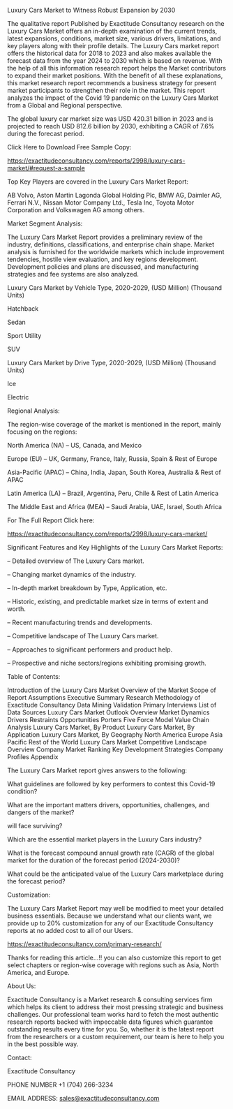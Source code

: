 Luxury Cars Market to Witness Robust Expansion by 2030

The qualitative report Published by Exactitude Consultancy research on the Luxury Cars Market offers an in-depth examination of the current trends, latest expansions, conditions, market size, various drivers, limitations, and key players along with their profile details. The Luxury Cars market report offers the historical data for 2018 to 2023 and also makes available the forecast data from the year 2024 to 2030 which is based on revenue. With the help of all this information research report helps the Market contributors to expand their market positions. With the benefit of all these explanations, this market research report recommends a business strategy for present market participants to strengthen their role in the market. This report analyzes the impact of the Covid 19 pandemic on the Luxury Cars Market from a Global and Regional perspective.

The global luxury car market size was USD 420.31 billion in 2023 and is projected to reach USD 812.6 billion by 2030, exhibiting a CAGR of 7.6% during the forecast period.

Click Here to Download Free Sample Copy:

https://exactitudeconsultancy.com/reports/2998/luxury-cars-market/#request-a-sample

Top Key Players are covered in the Luxury Cars Market Report:

AB Volvo, Aston Martin Lagonda Global Holding Plc, BMW AG, Daimler AG, Ferrari N.V., Nissan Motor Company Ltd., Tesla Inc, Toyota Motor Corporation and Volkswagen AG among others.

Market Segment Analysis:

The Luxury Cars Market Report provides a preliminary review of the industry, definitions, classifications, and enterprise chain shape. Market analysis is furnished for the worldwide markets which include improvement tendencies, hostile view evaluation, and key regions development. Development policies and plans are discussed, and manufacturing strategies and fee systems are also analyzed.

Luxury Cars Market by Vehicle Type, 2020-2029, (USD Million) (Thousand Units)

Hatchback

Sedan

Sport Utility

SUV

Luxury Cars Market by Drive Type, 2020-2029, (USD Million) (Thousand Units)

Ice

Electric

Regional Analysis:

The region-wise coverage of the market is mentioned in the report, mainly focusing on the regions:

North America (NA) – US, Canada, and Mexico

Europe (EU) – UK, Germany, France, Italy, Russia, Spain & Rest of Europe

Asia-Pacific (APAC) – China, India, Japan, South Korea, Australia & Rest of APAC

Latin America (LA) – Brazil, Argentina, Peru, Chile & Rest of Latin America

The Middle East and Africa (MEA) – Saudi Arabia, UAE, Israel, South Africa

For The Full Report Click here:

https://exactitudeconsultancy.com/reports/2998/luxury-cars-market/

Significant Features and Key Highlights of the Luxury Cars Market Reports:

– Detailed overview of The Luxury Cars market.

– Changing market dynamics of the industry.

– In-depth market breakdown by Type, Application, etc.

– Historic, existing, and predictable market size in terms of extent and worth.

– Recent manufacturing trends and developments.

– Competitive landscape of The Luxury Cars market.

– Approaches to significant performers and product help.

– Prospective and niche sectors/regions exhibiting promising growth.

Table of Contents:

Introduction of the Luxury Cars Market
Overview of the Market
Scope of Report
Assumptions
Executive Summary
Research Methodology of Exactitude Consultancy
Data Mining
Validation
Primary Interviews
List of Data Sources
Luxury Cars Market Outlook
Overview
Market Dynamics
Drivers
Restraints
Opportunities
Porters Five Force Model
Value Chain Analysis
Luxury Cars Market, By Product
Luxury Cars Market, By Application
Luxury Cars Market, By Geography
North America
Europe
Asia Pacific
Rest of the World
Luxury Cars Market Competitive Landscape
Overview
Company Market Ranking
Key Development Strategies
Company Profiles
Appendix

The Luxury Cars Market report gives answers to the following:

What guidelines are followed by key performers to contest this Covid-19 condition?

What are the important matters drivers, opportunities, challenges, and dangers of the market?

will face surviving?

Which are the essential market players in the Luxury Cars industry?

What is the forecast compound annual growth rate (CAGR) of the global market for the duration of the forecast period (2024-2030)?

What could be the anticipated value of the Luxury Cars marketplace during the forecast period?

Customization:

The Luxury Cars Market Report may well be modified to meet your detailed business essentials. Because we understand what our clients want, we provide up to 20% customization for any of our Exactitude Consultancy reports at no added cost to all of our Users.

https://exactitudeconsultancy.com/primary-research/

Thanks for reading this article...!! you can also customize this report to get select chapters or region-wise coverage with regions such as Asia, North America, and Europe.

About Us:

Exactitude Consultancy is a Market research & consulting services firm which helps its client to address their most pressing strategic and business challenges. Our professional team works hard to fetch the most authentic research reports backed with impeccable data figures which guarantee outstanding results every time for you. So, whether it is the latest report from the researchers or a custom requirement, our team is here to help you in the best possible way.

Contact:

Exactitude Consultancy

PHONE NUMBER +1 (704) 266-3234

EMAIL ADDRESS: sales@exactitudeconsultancy.com  
